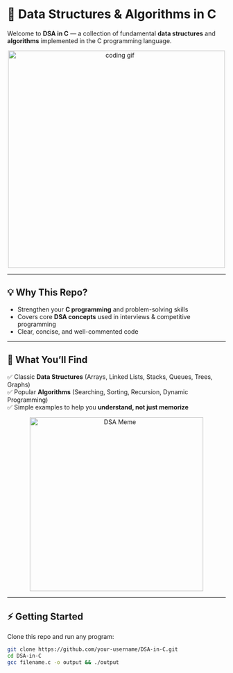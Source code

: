 # 🚀 Data Structures & Algorithms in C  

Welcome to **DSA in C** — a collection of fundamental **data structures** and **algorithms** implemented in the C programming language.  

<p align="center">
  <img src="https://media.giphy.com/media/qgQUggAC3Pfv687qPC/giphy.gif" width="500" alt="coding gif">
</p>

---

## 💡 Why This Repo?  
- Strengthen your **C programming** and problem-solving skills  
- Covers core **DSA concepts** used in interviews & competitive programming  
- Clear, concise, and well-commented code  

---

## 📂 What You’ll Find  
✅ Classic **Data Structures** (Arrays, Linked Lists, Stacks, Queues, Trees, Graphs)  
✅ Popular **Algorithms** (Searching, Sorting, Recursion, Dynamic Programming)  
✅ Simple examples to help you **understand, not just memorize**  

<p align="center">
  <img src="https://i.imgflip.com/65efzo.jpg" width="400" alt="DSA Meme">
</p>

---

## ⚡ Getting Started  
Clone this repo and run any program:  
```bash
git clone https://github.com/your-username/DSA-in-C.git
cd DSA-in-C
gcc filename.c -o output && ./output
